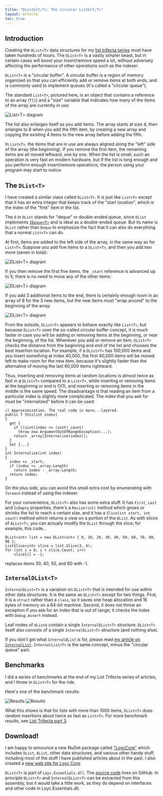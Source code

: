 ```yaml
---
title: "DList&lt;T>: The circular List&lt;T>"
layout: article
toc: true
---
```


## Introduction

Creating the `AList<T>` data structures for my [list trifecta series](alists-part1.html) must have taken hundreds of hours. The `DList<T>` is a vastly simpler beast, but in certain cases will boost your insert/remove speed a lot, without adversely affecting the performance of other operations such as the indexer.

`DList<T>` is a "circular buffer". A circular buffer is a region of memory organized so that you can efficiently add or remove items at both ends, and is commonly used to implement queues (it's called a "circular queue").

The standard `List<T>`, pictured here, is an object that contains a reference to an array (`T[]`) and a "size" variable that indicates how many of the items of the array are currently in use:

![`List<T>` diagram](ListT-diagram.png)

The list also enlarges itself as you add items. The array starts at size 4, then enlarges to 8 when you add the fifth item, by creating a new array and copying the existing 4 items to the new array before adding the fifth.

In `List<T>`, the items that are in use are always aligned along the "left" side of the array (the beginning). If you remove the first item, the remaining items are all moved leftward, one by one. When the list is small, such an operation is very fast on modern hardware, but if the list is long enough and you perform enough insert/remove operations, the person using your program may start to notice.

## The `DList<T>`

I have created a similar class called `DList<T>`. It is just like `List<T>` except that it has an extra integer that keeps track of the "start location", which is the index of the "first" item in the list. 

The `D` in `DList` stands for "deque" or double-ended queue, since `DList` implements [`IDeque<T>`](/doc/code/interfaceLoyc_1_1Collections_1_1IDeque_3_01T_01_4.html) and is ideal as a double-ended queue. But its name is `DList` rather than `Deque` to emphasize the fact that it can also do everything that a normal `List<T>` can do.

At first, items are added to the left side of the array, in the same way as for `List<T>`. Suppose you add five items to a `DList<T>`, and then you add two more (seven in total):

![`DList<T>` diagram](DListT-diagram-1.png)

If you then remove the first five items, the `_start` reference is advanced up to 5; there is no need to move any of the other items:

![`DList<T>` diagram](DListT-diagram-2.png)

If you add 3 additional items to the end, there is certainly enough room in an array of 8 for the 3 new items, but the new items must "wrap around" to the beginning of the array:

![`DList<T>` diagram](DListT-diagram-3.png)

From the outside, `DList<T>` appears to behave exactly like `List<T>`, but because `DList<T>` uses the so-called circular buffer concept, it is much faster in case you will be adding or removing items at the beginning, or near the beginning, of the list. Whenever you add or remove an item, `DList<T>` checks the distance from the beginning and end of the list and chooses the best insertion location. For example, if a `DList<T>` has 100,000 items and you insert something at index 40,000, the first 40,000 items will be moved left to make room for the new item, because it's slightly faster than the alternative of moving the last 60,000 items rightward.

Thus, inserting and removing items at random locations is almost twice as fast in a `DList<T>` compared to a `List<T>`, while inserting or removing items at the beginning or end is O(1), and inserting or removing items in the middle is the same speed. The disadvantage is that reading an item from a particular index is slightly more complicated. The index that you ask for must be "internalized" before it can be used:

    // Approximization. The real code is more...layered.
    public T this[int index]
    {
      get {
        if ((uint)index >= (uint)_count)
          throw new ArgumentOutOfRangeException(...);
        return _array[Internalize(index)];
      }
      Set {...}
    }
    int Internalize(int index)
    {
      index += _start;
      if (index >= _array.Length)
        return index - _array.Length;
      return index;
    }

On the plus side, you can avoid this small extra cost by enumerating with `foreach` instead of using the indexer.

For your convenience, `DList<T>` also has some extra stuff. It has `First`, `Last` and `IsEmpty` properties, there's a `Resize(int)` method which grows or shrinks the list to reach a certain size, and it has a `Slice(int start, int count)` method which returns a _view_ on a portion of the `DList`. As with slices of `AList<T>`, you can actually modify the `DList` through the slice; for example, this code...

    DList<int> list = new DList<int> { 0, 10, 20, 30, 40, 50, 60, 70, 80, 90 };
    ListSlice<int> slice = list.Slice(3, 4);
    for (int i = 0; i < slice.Count; i++)
        slice[i] = -1;

replaces items 30, 40, 50, and 60 with -1.

## `InternalDList<T>`

`InternalDList<T>` is a variation on `DList<T>` that is intended for use within other data structures. It is the same as `DList<T>` except for two things. First, it is a `struct` rather than a `class`, so it saves one heap allocation and 16 bytes of memory on a 64-bit machine. Second, it does not throw an exception if you ask for an index that is out of range; it checks the index with `Debug.Assert` instead.

Leaf nodes of `AList`s contain a single `InternalDList<T>` structure. `DList<T>` itself also consists of a single `InternalDList<T>` structure (and nothing else).

If you don't get what `InternalDList` is for, please read [my article on `InternalList`](http://core.loyc.net/collections/internal-list.html). `InternalList<T>` is the same concept, minus the "circular queue" part.

## Benchmarks

I did a series of benchmarks at the end of my List Trifecta series of articles, and I threw in `DList<T>` for the ride.

Here's one of the benchmark results:

![Results](bm-insert-at-random-indexes-.png)
![Results](bm-insert-at-random-indexes.png)

What this shows is that for lists with more than 1000 items, `DList<T>` does random insertions about twice as fast as `List<T>`. For more benchmark results, see [List Trifecta part 3](alists-part3.html).

## Download!

I am happy to announce a new NuGet package called ["LoycCore"](https://www.nuget.org/packages/LoycCore/) which includes `DList`, `AList`, other data structures, and various other handy stuff, including most of the stuff I have published articles about in the past. I also created a [new web site for Loyc Core](http://core.loyc.net).

`DList<T>` is part of `Loyc.Essentials.dll`. The [source code](https://github.com/qwertie/LoycCore/tree/master/Loyc.Essentials/Collections/Implementations) lives on GitHub. In principle `DList<T>` and `InternalDList<T>` can be extracted from this assembly, but it would take a little work, as they do depend on interfaces and other code in Loyc.Essentials.dll.
